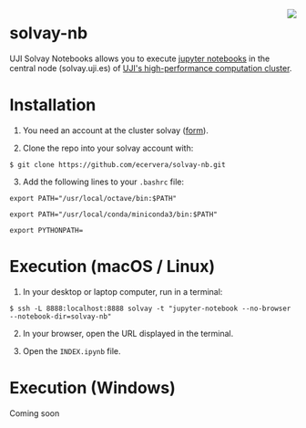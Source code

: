 [<img src="https://upload.wikimedia.org/wikipedia/commons/thumb/8/81/Ernest_Solvay.jpg/164px-Ernest_Solvay.jpg" align="right">](https://en.wikipedia.org/wiki/Ernest_Solvay)
# solvay-nb
UJI Solvay Notebooks allows you to execute [jupyter notebooks](https://jupyter.org/index.html)
in the central node (solvay.uji.es) of [UJI's high-performance
computation cluster](http://www.uji.es/serveis/si/serveis/calcul/recal/).

# Installation
1. You need an account at the cluster solvay ([form](https://e-ujier.uji.es/pls/www/!gri_ass.spi020102?p_proc=251&p_tema=12)). 

2. Clone the repo into your solvay account with:

`$ git clone https://github.com/ecervera/solvay-nb.git`

3. Add the following lines to your `.bashrc` file:

`export PATH="/usr/local/octave/bin:$PATH"`

`export PATH="/usr/local/conda/miniconda3/bin:$PATH"`

`export PYTHONPATH=`

# Execution (macOS / Linux)
1. In your desktop or laptop computer, run in a terminal:

`$ ssh -L 8888:localhost:8888 solvay -t "jupyter-notebook --no-browser --notebook-dir=solvay-nb"`

2. In your browser, open the URL displayed in the terminal.

3. Open the `INDEX.ipynb` file.

# Execution (Windows)
Coming soon
